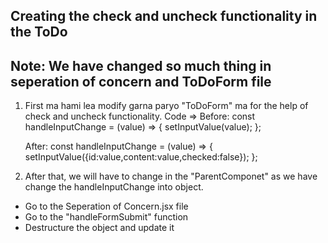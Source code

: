 ## Creating the check and uncheck functionality in the ToDo
## Note: We have changed so much thing in seperation of concern and ToDoForm file


1. First ma hami lea modify garna paryo "ToDoForm" ma for the help of check and uncheck functionality.
   Code => 
   Before: 
    const handleInputChange = (value) => {
    setInputValue(value);
    };

   After:
   const handleInputChange = (value) => {
        setInputValue({id:value,content:value,checked:false});
        };


2. After that, we will have to change in the "ParentComponet" as we have change the handleInputChange into object.
- Go to the Seperation of Concern.jsx file
- Go to the "handleFormSubmit" function
- Destructure the object and update it

